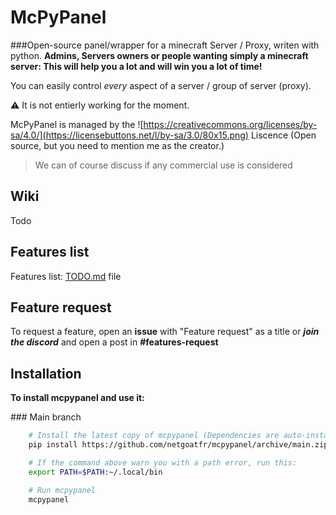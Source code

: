 # McPyPanel
###Open-source panel/wrapper for a minecraft Server / Proxy, writen with python.
**Admins, Servers owners or people wanting simply a minecraft server: This will help you a lot and will win you a lot of time!**

You can easily control *every* aspect of a server  / group of server (proxy).

:warning: It is not entierly working for the moment.

McPyPanel is managed by the ![https://creativecommons.org/licenses/by-sa/4.0/](https://licensebuttons.net/l/by-sa/3.0/80x15.png)
Liscence (Open source, but you need to mention me as the creator.)

> We can of course discuss if any commercial use is considered

## Wiki
Todo

## Features list
Features list: [TODO.md](TODO.md) file

## Feature request
To request a feature, open an **issue** with "Feature request" as a title
or ***join the discord*** and open a post in **#features-request**

## Installation

**To install mcpypanel and use it:**

### Main branch
```bash
    # Install the latest copy of mcpypanel (Dependencies are auto-installed)
    pip install https://github.com/netgoatfr/mcpypanel/archive/main.zip

    # If the command above warn you with a path error, run this:
    export PATH=$PATH:~/.local/bin

    # Run mcpypanel
    mcpypanel
```
    
